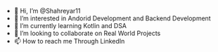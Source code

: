 - 👋 Hi, I’m @Shahreyar11
- 👀 I’m interested in Andorid Development and Backend Development
- 🌱 I’m currently learning Kotlin and DSA
- 💞️ I’m looking to collaborate on Real World Projects
- 📫 How to reach me Through LinkedIn


<!---
Shahreyar11/Shahreyar11 is a ✨ special ✨ repository because its `README.md` (this file) appears on your GitHub profile.
You can click the Preview link to take a look at your changes.
--->
